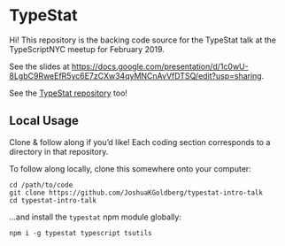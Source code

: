 # TypeStat

Hi!
This repository is the backing code source for the TypeStat talk at the TypeScriptNYC meetup for February 2019.

See the slides at https://docs.google.com/presentation/d/1c0wU-8LgbC9RweEfR5yc6E7zCXw34qyMNCnAvVfDTSQ/edit?usp=sharing.

See the [TypeStat repository](https://github.com/JoshuaKGoldberg/TypeStat) too!

## Local Usage

Clone & follow along if you’d like!
Each coding section corresponds to a directory in that repository.

To follow along locally, clone this somewhere onto your computer:

```shell
cd /path/to/code
git clone https://github.com/JoshuaKGoldberg/typestat-intro-talk
cd typestat-intro-talk
```

...and install the `typestat` npm module globally:

```shell
npm i -g typestat typescript tsutils
```

